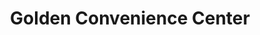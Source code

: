 ---
title: "Golden Convenience Center"
url: /richmond/golden-convenience-center/
shop: convenience
---